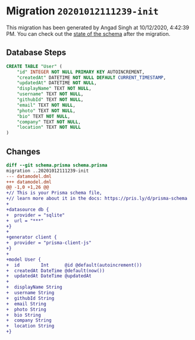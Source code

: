 # Migration `20201012111239-init`

This migration has been generated by Angad Singh at 10/12/2020, 4:42:39 PM.
You can check out the [state of the schema](./schema.prisma) after the migration.

## Database Steps

```sql
CREATE TABLE "User" (
    "id" INTEGER NOT NULL PRIMARY KEY AUTOINCREMENT,
    "createdAt" DATETIME NOT NULL DEFAULT CURRENT_TIMESTAMP,
    "updatedAt" DATETIME NOT NULL,
    "displayName" TEXT NOT NULL,
    "username" TEXT NOT NULL,
    "githubId" TEXT NOT NULL,
    "email" TEXT NOT NULL,
    "photo" TEXT NOT NULL,
    "bio" TEXT NOT NULL,
    "company" TEXT NOT NULL,
    "location" TEXT NOT NULL
)
```

## Changes

```diff
diff --git schema.prisma schema.prisma
migration ..20201012111239-init
--- datamodel.dml
+++ datamodel.dml
@@ -1,0 +1,26 @@
+// This is your Prisma schema file,
+// learn more about it in the docs: https://pris.ly/d/prisma-schema
+
+datasource db {
+  provider = "sqlite"
+  url = "***"
+}
+
+generator client {
+  provider = "prisma-client-js"
+}
+
+model User {
+  id        Int      @id @default(autoincrement())
+  createdAt DateTime @default(now())
+  updatedAt DateTime @updatedAt
+
+  displayName String
+  username String
+  githubId String
+  email String
+  photo String
+  bio String
+  company String
+  location String
+}
```


